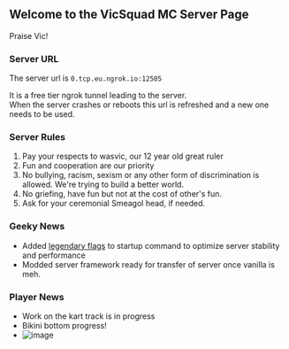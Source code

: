 ## Welcome to the VicSquad MC Server Page

Praise Vic! 

### Server URL

The server url is ```0.tcp.eu.ngrok.io:12505```

It is a free tier ngrok tunnel leading to the server.   
When the server crashes or reboots this url is refreshed and a new one needs to be used. 

### Server Rules

1. Pay your respects to wasvic, our 12 year old great ruler
2. Fun and cooperation are our priority
3. No bullying, racism, sexism or any other form of discrimination is allowed. We're trying to build a better world.
4. No griefing, have fun but not at the cost of other's fun.
5. Ask for your ceremonial Smeagol head, if needed.

### Geeky News
- Added [legendary flags](https://aikar.co/mcflags.html) to startup command to optimize server stability and performance
- Modded server framework ready for transfer of server once vanilla is meh.

### Player News
- Work on the kart track is in progress
- Bikini bottom progress!
- ![image](https://user-images.githubusercontent.com/75905128/166066966-c0097776-5b4f-4245-b902-0468e56624b1.png)
